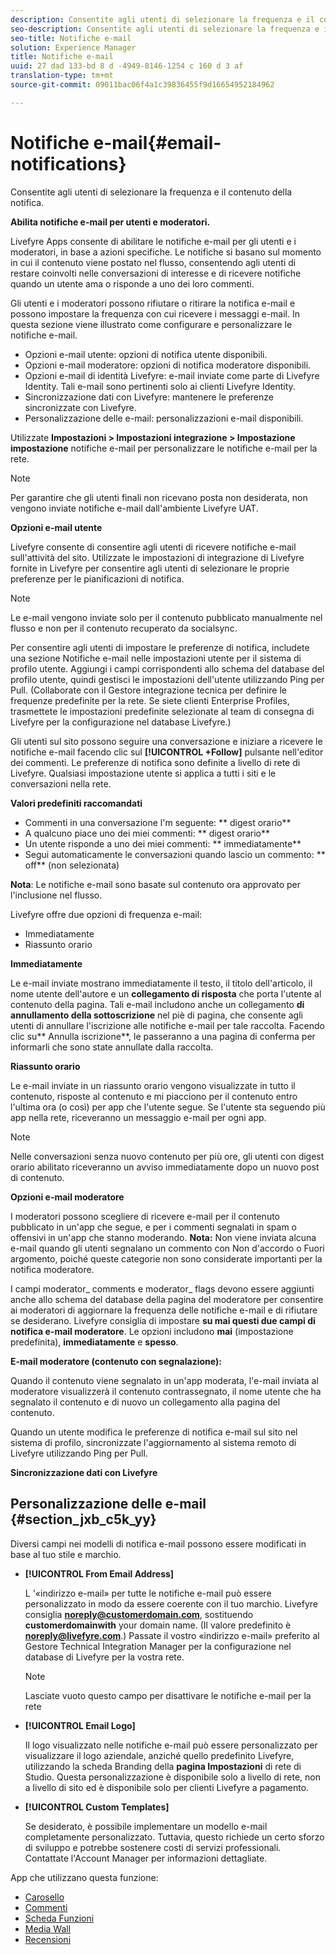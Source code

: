 ```yaml
---
description: Consentite agli utenti di selezionare la frequenza e il contenuto della notifica.
seo-description: Consentite agli utenti di selezionare la frequenza e il contenuto della notifica.
seo-title: Notifiche e-mail
solution: Experience Manager
title: Notifiche e-mail
uuid: 27 dad 133-bd 8 d -4949-8146-1254 c 160 d 3 af
translation-type: tm+mt
source-git-commit: 09011bac06f4a1c39836455f9d16654952184962

---
```



# Notifiche e-mail{#email-notifications}

Consentite agli utenti di selezionare la frequenza e il contenuto della notifica.

**Abilita notifiche e-mail per utenti e moderatori.**

Livefyre Apps consente di abilitare le notifiche e-mail per gli utenti e i moderatori, in base a azioni specifiche. Le notifiche si basano sul momento in cui il contenuto viene postato nel flusso, consentendo agli utenti di restare coinvolti nelle conversazioni di interesse e di ricevere notifiche quando un utente ama o risponde a uno dei loro commenti.

Gli utenti e i moderatori possono rifiutare o ritirare la notifica e-mail e possono impostare la frequenza con cui ricevere i messaggi e-mail. In questa sezione viene illustrato come configurare e personalizzare le notifiche e-mail.

* Opzioni e-mail utente: opzioni di notifica utente disponibili.
* Opzioni e-mail moderatore: opzioni di notifica moderatore disponibili.
* Opzioni e-mail di identità Livefyre: e-mail inviate come parte di Livefyre Identity. Tali e-mail sono pertinenti solo ai clienti Livefyre Identity.
* Sincronizzazione dati con Livefyre: mantenere le preferenze sincronizzate con Livefyre.
* Personalizzazione delle e-mail: personalizzazioni e-mail disponibili.

Utilizzate **Impostazioni &gt; Impostazioni integrazione &gt; Impostazione impostazione** notifiche e-mail per personalizzare le notifiche e-mail per la rete.

>[!NOTE]
>
>Per garantire che gli utenti finali non ricevano posta non desiderata, non vengono inviate notifiche e-mail dall&#39;ambiente Livefyre UAT.

**Opzioni e-mail utente**

Livefyre consente di consentire agli utenti di ricevere notifiche e-mail sull&#39;attività del sito. Utilizzate le impostazioni di integrazione di Livefyre fornite in Livefyre per consentire agli utenti di selezionare le proprie preferenze per le pianificazioni di notifica.

>[!NOTE]
>
>Le e-mail vengono inviate solo per il contenuto pubblicato manualmente nel flusso e non per il contenuto recuperato da socialsync.

Per consentire agli utenti di impostare le preferenze di notifica, includete una sezione Notifiche e-mail nelle impostazioni utente per il sistema di profilo utente. Aggiungi i campi corrispondenti allo schema del database del profilo utente, quindi gestisci le impostazioni dell&#39;utente utilizzando Ping per Pull. (Collaborate con il Gestore integrazione tecnica per definire le frequenze predefinite per la rete. Se siete clienti Enterprise Profiles, trasmettete le impostazioni predefinite selezionate al team di consegna di Livefyre per la configurazione nel database Livefyre.)

Gli utenti sul sito possono seguire una conversazione e iniziare a ricevere le notifiche e-mail facendo clic sul **[!UICONTROL +Follow]** pulsante nell&#39;editor dei commenti. Le preferenze di notifica sono definite a livello di rete di Livefyre. Qualsiasi impostazione utente si applica a tutti i siti e le conversazioni nella rete.

**Valori predefiniti raccomandati**

* Commenti in una conversazione l&#39;m seguente: ** digest orario**
* A qualcuno piace uno dei miei commenti: ** digest orario**
* Un utente risponde a uno dei miei commenti: ** immediatamente**
* Segui automaticamente le conversazioni quando lascio un commento: ** off** (non selezionata)

**Nota**: Le notifiche e-mail sono basate sul contenuto ora approvato per l&#39;inclusione nel flusso.

Livefyre offre due opzioni di frequenza e-mail:

* Immediatamente
* Riassunto orario

**Immediatamente**

Le e-mail inviate mostrano immediatamente il testo, il titolo dell&#39;articolo, il nome utente dell&#39;autore e un **collegamento di risposta** che porta l&#39;utente al contenuto della pagina. Tali e-mail includono anche un collegamento **di annullamento della sottoscrizione** nel piè di pagina, che consente agli utenti di annullare l&#39;iscrizione alle notifiche e-mail per tale raccolta. Facendo clic su** Annulla iscrizione**, le passeranno a una pagina di conferma per informarli che sono state annullate dalla raccolta.

**Riassunto orario**

Le e-mail inviate in un riassunto orario vengono visualizzate in tutto il contenuto, risposte al contenuto e mi piacciono per il contenuto entro l&#39;ultima ora (o così) per app che l&#39;utente segue. Se l&#39;utente sta seguendo più app nella rete, riceveranno un messaggio e-mail per ogni app.

>[!NOTE]
>
>Nelle conversazioni senza nuovo contenuto per più ore, gli utenti con digest orario abilitato riceveranno un avviso immediatamente dopo un nuovo post di contenuto.

**Opzioni e-mail moderatore**

I moderatori possono scegliere di ricevere e-mail per il contenuto pubblicato in un&#39;app che segue, e per i commenti segnalati in spam o offensivi in un&#39;app che stanno moderando. **Nota:** Non viene inviata alcuna e-mail quando gli utenti segnalano un commento con Non d&#39;accordo o Fuori argomento, poiché queste categorie non sono considerate importanti per la notifica moderatore.

I campi moderator_ comments e moderator_ flags devono essere aggiunti anche allo schema del database della pagina del moderatore per consentire ai moderatori di aggiornare la frequenza delle notifiche e-mail e di rifiutare se desiderano. Livefyre consiglia di impostare **su mai questi due campi di notifica e-mail moderatore**. Le opzioni includono **mai** (impostazione predefinita), **immediatamente** e **spesso**.

**E-mail moderatore (contenuto con segnalazione):**

Quando il contenuto viene segnalato in un&#39;app moderata, l&#39;e-mail inviata al moderatore visualizzerà il contenuto contrassegnato, il nome utente che ha segnalato il contenuto e di nuovo un collegamento alla pagina del contenuto.

Quando un utente modifica le preferenze di notifica e-mail sul sito nel sistema di profilo, sincronizzate l&#39;aggiornamento al sistema remoto di Livefyre utilizzando Ping per Pull.

**Sincronizzazione dati con Livefyre**

## Personalizzazione delle e-mail {#section_jxb_c5k_yy}

Diversi campi nei modelli di notifica e-mail possono essere modificati in base al tuo stile e marchio.

* **[!UICONTROL From Email Address]**

   L &#39;«indirizzo e-mail» per tutte le notifiche e-mail può essere personalizzato in modo da essere coerente con il tuo marchio. Livefyre consiglia **noreply@customerdomain.com**, sostituendo **customerdomainwith** your domain name. (Il valore predefinito è **noreply@livefyre.com**.) Passate il vostro «indirizzo e-mail» preferito al Gestore Technical Integration Manager per la configurazione nel database di Livefyre per la vostra rete.

   >[!NOTE]
   >
   >Lasciate vuoto questo campo per disattivare le notifiche e-mail per la rete

* **[!UICONTROL Email Logo]**

   Il logo visualizzato nelle notifiche e-mail può essere personalizzato per visualizzare il logo aziendale, anziché quello predefinito Livefyre, utilizzando la scheda Branding della **pagina Impostazioni** di rete di Studio. Questa personalizzazione è disponibile solo a livello di rete, non a livello di sito ed è disponibile solo per clienti Livefyre a pagamento.

* **[!UICONTROL Custom Templates]**

   Se desiderato, è possibile implementare un modello e-mail completamente personalizzato. Tuttavia, questo richiede un certo sforzo di sviluppo e potrebbe sostenere costi di servizi professionali. Contattate l&#39;Account Manager per informazioni dettagliate.



App che utilizzano questa funzione:

* [Carosello](/help/using/c-about-apps/c-carousel-app/c-carousel-app.md#c_carousel_app)
* [Commenti](/help/using/c-about-apps/c-comments/c-comments.md)
* [Scheda Funzioni](/help/using/c-about-apps/c-feature-card-app/c-feature-card-app.md#c_feature_card_app)
* [Media Wall](/help/using/c-about-apps/c-media-wall-app/c-media-wall-app.md#c_media_wall_app)
* [Recensioni](/help/using/c-about-apps/c-reviews-app/c-reviews-app.md#c_reviews_app)

